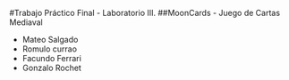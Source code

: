 #Trabajo Práctico Final - Laboratorio III.
##MoonCards - Juego de Cartas Mediaval
+ Mateo Salgado
+ Romulo currao
+ Facundo Ferrari
+ Gonzalo Rochet

